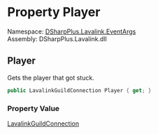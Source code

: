 # Property Player

Namespace: [DSharpPlus.Lavalink.EventArgs](DSharpPlus.Lavalink.EventArgs.md)  
Assembly: DSharpPlus.Lavalink.dll

## <a id="DSharpPlus_Lavalink_EventArgs_TrackExceptionEventArgs_Player"></a>Player

Gets the player that got stuck.

```csharp
public LavalinkGuildConnection Player { get; }
```

### Property Value

[LavalinkGuildConnection](DSharpPlus.Lavalink.LavalinkGuildConnection.md)


